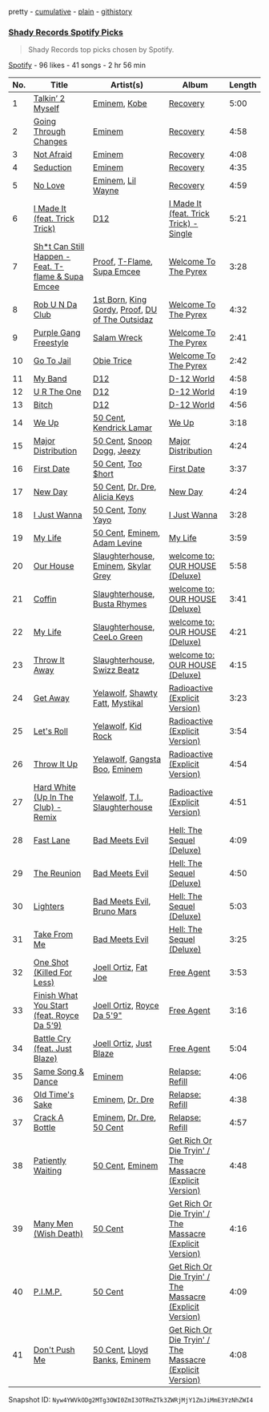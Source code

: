 pretty - [cumulative](/playlists/cumulative/3hR94iGaotWbCFv5eDe0gZ.md) - [plain](/playlists/plain/3hR94iGaotWbCFv5eDe0gZ) - [githistory](https://github.githistory.xyz/mackorone/spotify-playlist-archive/blob/main/playlists/plain/3hR94iGaotWbCFv5eDe0gZ)

### [Shady Records Spotify Picks](https://open.spotify.com/playlist/3hR94iGaotWbCFv5eDe0gZ)

> Shady Records top picks chosen by Spotify.

[Spotify](https://open.spotify.com/user/spotify) - 96 likes - 41 songs - 2 hr 56 min

| No. | Title | Artist(s) | Album | Length |
|---|---|---|---|---|
| 1 | [Talkin’ 2 Myself](https://open.spotify.com/track/12jQrKEmIjZ7WFETYRyqjk) | [Eminem](https://open.spotify.com/artist/7dGJo4pcD2V6oG8kP0tJRR), [Kobe](https://open.spotify.com/artist/1XNFcPvkDxMDRFnLz0vjZk) | [Recovery](https://open.spotify.com/album/2bn6QpvG94QJkQTETzjTCs) | 5:00 |
| 2 | [Going Through Changes](https://open.spotify.com/track/5Erdn2758aXt6Gz6BHblcF) | [Eminem](https://open.spotify.com/artist/7dGJo4pcD2V6oG8kP0tJRR) | [Recovery](https://open.spotify.com/album/2bn6QpvG94QJkQTETzjTCs) | 4:58 |
| 3 | [Not Afraid](https://open.spotify.com/track/2JXlRVBgLHqhfphmjXyVBZ) | [Eminem](https://open.spotify.com/artist/7dGJo4pcD2V6oG8kP0tJRR) | [Recovery](https://open.spotify.com/album/2bn6QpvG94QJkQTETzjTCs) | 4:08 |
| 4 | [Seduction](https://open.spotify.com/track/7tOqYtca4gJRg1qYZZ36Mc) | [Eminem](https://open.spotify.com/artist/7dGJo4pcD2V6oG8kP0tJRR) | [Recovery](https://open.spotify.com/album/2bn6QpvG94QJkQTETzjTCs) | 4:35 |
| 5 | [No Love](https://open.spotify.com/track/7EAjG4SK1TpsZrtVnnGDsb) | [Eminem](https://open.spotify.com/artist/7dGJo4pcD2V6oG8kP0tJRR), [Lil Wayne](https://open.spotify.com/artist/55Aa2cqylxrFIXC767Z865) | [Recovery](https://open.spotify.com/album/2bn6QpvG94QJkQTETzjTCs) | 4:59 |
| 6 | [I Made It \(feat\. Trick Trick\)](https://open.spotify.com/track/0eJzykWzPq1TW7hrvMxKc9) | [D12](https://open.spotify.com/artist/5Qi4Bb7a8C0a00NZcA77L0) | [I Made It \(feat\. Trick Trick\) \- Single](https://open.spotify.com/album/6RZY9I5gDYHRfYZ31EJkRX) | 5:21 |
| 7 | [Sh\*t Can Still Happen \- Feat\. T\-flame & Supa Emcee](https://open.spotify.com/track/4O8ygBMNqeELrDmaDngRbZ) | [Proof](https://open.spotify.com/artist/1W7G3vXPeISR3Oi9ggVfyE), [T\-Flame](https://open.spotify.com/artist/4LS1xb3II4PUoh7vOtOCq8), [Supa Emcee](https://open.spotify.com/artist/221sIviDbnmv2DN6h3h9GS) | [Welcome To The Pyrex](https://open.spotify.com/album/7JU6WWWxDqY254aN6YiywS) | 3:28 |
| 8 | [Rob U N Da Club](https://open.spotify.com/track/7M4I5kLp2PpLa5ySbaxG37) | [1st Born](https://open.spotify.com/artist/1KBcM1utBexIFa20pstSMb), [King Gordy](https://open.spotify.com/artist/76KthZfR4KpuqpnUlMhY75), [Proof](https://open.spotify.com/artist/1W7G3vXPeISR3Oi9ggVfyE), [DU of The Outsidaz](https://open.spotify.com/artist/3HiuBSjGic0rICOw4aeoK5) | [Welcome To The Pyrex](https://open.spotify.com/album/7JU6WWWxDqY254aN6YiywS) | 4:32 |
| 9 | [Purple Gang Freestyle](https://open.spotify.com/track/14QZNlsJp4nYPzkivQKdWS) | [Salam Wreck](https://open.spotify.com/artist/713X1xDDryEQrctslm4cr3) | [Welcome To The Pyrex](https://open.spotify.com/album/7JU6WWWxDqY254aN6YiywS) | 2:41 |
| 10 | [Go To Jail](https://open.spotify.com/track/7Kvb4zGDjsWnqbVI9MXb8z) | [Obie Trice](https://open.spotify.com/artist/2XnnxQzxFZG8qEPjakokPM) | [Welcome To The Pyrex](https://open.spotify.com/album/7JU6WWWxDqY254aN6YiywS) | 2:42 |
| 11 | [My Band](https://open.spotify.com/track/4XHQyvbrBsQaaBUW1VvmsL) | [D12](https://open.spotify.com/artist/5Qi4Bb7a8C0a00NZcA77L0) | [D\-12 World](https://open.spotify.com/album/61EgDesQnFVyYf2UneM9PQ) | 4:58 |
| 12 | [U R The One](https://open.spotify.com/track/7pyd6tT7ih7U9k8LArHgzb) | [D12](https://open.spotify.com/artist/5Qi4Bb7a8C0a00NZcA77L0) | [D\-12 World](https://open.spotify.com/album/61EgDesQnFVyYf2UneM9PQ) | 4:19 |
| 13 | [Bitch](https://open.spotify.com/track/3P3bWjyXFWv8nEgvxwUfXX) | [D12](https://open.spotify.com/artist/5Qi4Bb7a8C0a00NZcA77L0) | [D\-12 World](https://open.spotify.com/album/61EgDesQnFVyYf2UneM9PQ) | 4:56 |
| 14 | [We Up](https://open.spotify.com/track/4VnYL2m6J9kWrBSw22CXwx) | [50 Cent](https://open.spotify.com/artist/3q7HBObVc0L8jNeTe5Gofh), [Kendrick Lamar](https://open.spotify.com/artist/2YZyLoL8N0Wb9xBt1NhZWg) | [We Up](https://open.spotify.com/album/4AuWZIr6OQXWLEcPTDkIUt) | 3:18 |
| 15 | [Major Distribution](https://open.spotify.com/track/48fEJFoMx9AQFq9SeppTz1) | [50 Cent](https://open.spotify.com/artist/3q7HBObVc0L8jNeTe5Gofh), [Snoop Dogg](https://open.spotify.com/artist/7hJcb9fa4alzcOq3EaNPoG), [Jeezy](https://open.spotify.com/artist/4yBK75WVCQXej1p04GWqxH) | [Major Distribution](https://open.spotify.com/album/37BFBqWR7cVoJvw8yE0lMW) | 4:24 |
| 16 | [First Date](https://open.spotify.com/track/3EqDoZT29XfLiwEXBzeBas) | [50 Cent](https://open.spotify.com/artist/3q7HBObVc0L8jNeTe5Gofh), [Too $hort](https://open.spotify.com/artist/4sb7rZNN93BSS6Gqgepo4v) | [First Date](https://open.spotify.com/album/3HBDwZmWMzmxWdRu6ful1B) | 3:37 |
| 17 | [New Day](https://open.spotify.com/track/2aI8URxh4JgaDAE7LHk8HY) | [50 Cent](https://open.spotify.com/artist/3q7HBObVc0L8jNeTe5Gofh), [Dr\. Dre](https://open.spotify.com/artist/6DPYiyq5kWVQS4RGwxzPC7), [Alicia Keys](https://open.spotify.com/artist/3DiDSECUqqY1AuBP8qtaIa) | [New Day](https://open.spotify.com/album/1s5WZukFQjoyAyApSbFejC) | 4:24 |
| 18 | [I Just Wanna](https://open.spotify.com/track/0ikHzi979gUsOKQPfyhtDF) | [50 Cent](https://open.spotify.com/artist/3q7HBObVc0L8jNeTe5Gofh), [Tony Yayo](https://open.spotify.com/artist/50UMTib697JJ44le8DO2Va) | [I Just Wanna](https://open.spotify.com/album/0hJbXLGpQGlRfRqwEj7DWc) | 3:28 |
| 19 | [My Life](https://open.spotify.com/track/2GoOioZVtOF1iMYfnzkreg) | [50 Cent](https://open.spotify.com/artist/3q7HBObVc0L8jNeTe5Gofh), [Eminem](https://open.spotify.com/artist/7dGJo4pcD2V6oG8kP0tJRR), [Adam Levine](https://open.spotify.com/artist/4bYPcJP5jwMhSivRcqie2n) | [My Life](https://open.spotify.com/album/7iHmgWi3XupDinqX5qwBUc) | 3:59 |
| 20 | [Our House](https://open.spotify.com/track/4g4to04UaOZpBrGtOda3BO) | [Slaughterhouse](https://open.spotify.com/artist/5rVbcJv0JRfhWLA3mgM73r), [Eminem](https://open.spotify.com/artist/7dGJo4pcD2V6oG8kP0tJRR), [Skylar Grey](https://open.spotify.com/artist/4utLUGcTvOJFr6aqIJtYWV) | [welcome to: OUR HOUSE \(Deluxe\)](https://open.spotify.com/album/5ztTCKLCKuiIXzXpbqdUGa) | 5:58 |
| 21 | [Coffin](https://open.spotify.com/track/1oyz5aQv81Sx25qaCZc7MV) | [Slaughterhouse](https://open.spotify.com/artist/5rVbcJv0JRfhWLA3mgM73r), [Busta Rhymes](https://open.spotify.com/artist/1YfEcTuGvBQ8xSD1f53UnK) | [welcome to: OUR HOUSE \(Deluxe\)](https://open.spotify.com/album/5ztTCKLCKuiIXzXpbqdUGa) | 3:41 |
| 22 | [My Life](https://open.spotify.com/track/5j21tjqJmMO5Jlu1uKZysY) | [Slaughterhouse](https://open.spotify.com/artist/5rVbcJv0JRfhWLA3mgM73r), [CeeLo Green](https://open.spotify.com/artist/5nLYd9ST4Cnwy6NHaCxbj8) | [welcome to: OUR HOUSE \(Deluxe\)](https://open.spotify.com/album/5ztTCKLCKuiIXzXpbqdUGa) | 4:21 |
| 23 | [Throw It Away](https://open.spotify.com/track/1nY4cbyFaB4DJ3Eld8vgVu) | [Slaughterhouse](https://open.spotify.com/artist/5rVbcJv0JRfhWLA3mgM73r), [Swizz Beatz](https://open.spotify.com/artist/2cADQgiLMjNhbsfeN52Bf3) | [welcome to: OUR HOUSE \(Deluxe\)](https://open.spotify.com/album/5ztTCKLCKuiIXzXpbqdUGa) | 4:15 |
| 24 | [Get Away](https://open.spotify.com/track/51NlwZeOHBEr9GwWMRwThr) | [Yelawolf](https://open.spotify.com/artist/68DWke2VjdDmA75aJX5C57), [Shawty Fatt](https://open.spotify.com/artist/3kExdLirNvh53X6y1XOfWM), [Mystikal](https://open.spotify.com/artist/3LIJJJkO7R5RasRwt7xIn5) | [Radioactive \(Explicit Version\)](https://open.spotify.com/album/3AGMorE666prvzWaHGddKo) | 3:23 |
| 25 | [Let's Roll](https://open.spotify.com/track/61Qah5aEk9024AEaXCgXtN) | [Yelawolf](https://open.spotify.com/artist/68DWke2VjdDmA75aJX5C57), [Kid Rock](https://open.spotify.com/artist/7dOBabd5O4CvKrg4iriHTM) | [Radioactive \(Explicit Version\)](https://open.spotify.com/album/3AGMorE666prvzWaHGddKo) | 3:54 |
| 26 | [Throw It Up](https://open.spotify.com/track/5lBUY5BqQfbNCaMWkVfwpH) | [Yelawolf](https://open.spotify.com/artist/68DWke2VjdDmA75aJX5C57), [Gangsta Boo](https://open.spotify.com/artist/3ppZNqihWOzuH4A0f4KmeP), [Eminem](https://open.spotify.com/artist/7dGJo4pcD2V6oG8kP0tJRR) | [Radioactive \(Explicit Version\)](https://open.spotify.com/album/3AGMorE666prvzWaHGddKo) | 4:54 |
| 27 | [Hard White \(Up In The Club\) \- Remix](https://open.spotify.com/track/7FsD8C9NQNJOe9HXEwqczS) | [Yelawolf](https://open.spotify.com/artist/68DWke2VjdDmA75aJX5C57), [T.I.](https://open.spotify.com/artist/4OBJLual30L7gRl5UkeRcT), [Slaughterhouse](https://open.spotify.com/artist/5rVbcJv0JRfhWLA3mgM73r) | [Radioactive \(Explicit Version\)](https://open.spotify.com/album/3AGMorE666prvzWaHGddKo) | 4:51 |
| 28 | [Fast Lane](https://open.spotify.com/track/2c5Isyd07hWsl7AQia2Dig) | [Bad Meets Evil](https://open.spotify.com/artist/77IURH5NC56Jn09QHi76is) | [Hell: The Sequel \(Deluxe\)](https://open.spotify.com/album/5abCMGtyHwpOr9cEbwfP1P) | 4:09 |
| 29 | [The Reunion](https://open.spotify.com/track/4TsDmh8jtTMdaa7UP3gxAR) | [Bad Meets Evil](https://open.spotify.com/artist/77IURH5NC56Jn09QHi76is) | [Hell: The Sequel \(Deluxe\)](https://open.spotify.com/album/5abCMGtyHwpOr9cEbwfP1P) | 4:50 |
| 30 | [Lighters](https://open.spotify.com/track/5zpDHEU12zATwLGvozxPw2) | [Bad Meets Evil](https://open.spotify.com/artist/77IURH5NC56Jn09QHi76is), [Bruno Mars](https://open.spotify.com/artist/0du5cEVh5yTK9QJze8zA0C) | [Hell: The Sequel \(Deluxe\)](https://open.spotify.com/album/5abCMGtyHwpOr9cEbwfP1P) | 5:03 |
| 31 | [Take From Me](https://open.spotify.com/track/7n4PRAJjYzGFr1DR3KHYMU) | [Bad Meets Evil](https://open.spotify.com/artist/77IURH5NC56Jn09QHi76is) | [Hell: The Sequel \(Deluxe\)](https://open.spotify.com/album/5abCMGtyHwpOr9cEbwfP1P) | 3:25 |
| 32 | [One Shot \(Killed For Less\)](https://open.spotify.com/track/6q9TN8m9uXBndq8rA0X61I) | [Joell Ortiz](https://open.spotify.com/artist/1q13yHC6Syg5Y8iPLrRnCq), [Fat Joe](https://open.spotify.com/artist/3ScY9CQxNLQei8Umvpx5g6) | [Free Agent](https://open.spotify.com/album/5BYHvLDlTU8f1KF4562VJN) | 3:53 |
| 33 | [Finish What You Start \(feat\. Royce Da 5’9\)](https://open.spotify.com/track/3T6pW5nLgVv8avrWIkKVzU) | [Joell Ortiz](https://open.spotify.com/artist/1q13yHC6Syg5Y8iPLrRnCq), [Royce Da 5'9"](https://open.spotify.com/artist/6DVipHzYsPlIoA0DW8Gmns) | [Free Agent](https://open.spotify.com/album/5BYHvLDlTU8f1KF4562VJN) | 3:16 |
| 34 | [Battle Cry \(feat\. Just Blaze\)](https://open.spotify.com/track/6vysopGjRMUsSneiVZJZUw) | [Joell Ortiz](https://open.spotify.com/artist/1q13yHC6Syg5Y8iPLrRnCq), [Just Blaze](https://open.spotify.com/artist/2gpPCu8rjzdobGqDZJpHiR) | [Free Agent](https://open.spotify.com/album/5BYHvLDlTU8f1KF4562VJN) | 5:04 |
| 35 | [Same Song & Dance](https://open.spotify.com/track/1NcKKXrDTdCMaiVJkEknqr) | [Eminem](https://open.spotify.com/artist/7dGJo4pcD2V6oG8kP0tJRR) | [Relapse: Refill](https://open.spotify.com/album/7MZzYkbHL9Tk3O6WeD4Z0Z) | 4:06 |
| 36 | [Old Time's Sake](https://open.spotify.com/track/5j6ODxGVhAWeCS49bBKuxz) | [Eminem](https://open.spotify.com/artist/7dGJo4pcD2V6oG8kP0tJRR), [Dr\. Dre](https://open.spotify.com/artist/6DPYiyq5kWVQS4RGwxzPC7) | [Relapse: Refill](https://open.spotify.com/album/7MZzYkbHL9Tk3O6WeD4Z0Z) | 4:38 |
| 37 | [Crack A Bottle](https://open.spotify.com/track/4dK00wCxlqWEeN8BoM1BHT) | [Eminem](https://open.spotify.com/artist/7dGJo4pcD2V6oG8kP0tJRR), [Dr\. Dre](https://open.spotify.com/artist/6DPYiyq5kWVQS4RGwxzPC7), [50 Cent](https://open.spotify.com/artist/3q7HBObVc0L8jNeTe5Gofh) | [Relapse: Refill](https://open.spotify.com/album/7MZzYkbHL9Tk3O6WeD4Z0Z) | 4:57 |
| 38 | [Patiently Waiting](https://open.spotify.com/track/1iT7BeSd4T7I6Uadz3TM7X) | [50 Cent](https://open.spotify.com/artist/3q7HBObVc0L8jNeTe5Gofh), [Eminem](https://open.spotify.com/artist/7dGJo4pcD2V6oG8kP0tJRR) | [Get Rich Or Die Tryin' / The Massacre \(Explicit Version\)](https://open.spotify.com/album/5Qncr57Fwoyk1PDJfThIJC) | 4:48 |
| 39 | [Many Men \(Wish Death\)](https://open.spotify.com/track/6hYH52lqLfRcj5YQV0fIx0) | [50 Cent](https://open.spotify.com/artist/3q7HBObVc0L8jNeTe5Gofh) | [Get Rich Or Die Tryin' / The Massacre \(Explicit Version\)](https://open.spotify.com/album/5Qncr57Fwoyk1PDJfThIJC) | 4:16 |
| 40 | [P.I.M.P.](https://open.spotify.com/track/59Z1UtzO5UxmClI715b8E2) | [50 Cent](https://open.spotify.com/artist/3q7HBObVc0L8jNeTe5Gofh) | [Get Rich Or Die Tryin' / The Massacre \(Explicit Version\)](https://open.spotify.com/album/5Qncr57Fwoyk1PDJfThIJC) | 4:09 |
| 41 | [Don't Push Me](https://open.spotify.com/track/7C4veUhWKNxIzvlSC34DzC) | [50 Cent](https://open.spotify.com/artist/3q7HBObVc0L8jNeTe5Gofh), [Lloyd Banks](https://open.spotify.com/artist/3vDUJHQtqT3jFRZ2ECXDTi), [Eminem](https://open.spotify.com/artist/7dGJo4pcD2V6oG8kP0tJRR) | [Get Rich Or Die Tryin' / The Massacre \(Explicit Version\)](https://open.spotify.com/album/5Qncr57Fwoyk1PDJfThIJC) | 4:08 |

Snapshot ID: `Nyw4YWVkODg2MTg3OWI0ZmI3OTRmZTk3ZWRjMjY1ZmJiMmE3YzNhZWI4`

